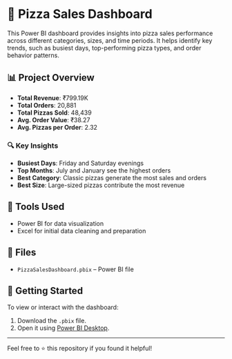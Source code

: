 # 🍕 Pizza Sales Dashboard

This Power BI dashboard provides insights into pizza sales performance across different categories, sizes, and time periods. It helps identify key trends, such as busiest days, top-performing pizza types, and order behavior patterns.

## 📊 Project Overview

- **Total Revenue**: ₹799.19K  
- **Total Orders**: 20,881  
- **Total Pizzas Sold**: 48,439  
- **Avg. Order Value**: ₹38.27  
- **Avg. Pizzas per Order**: 2.32

### 🔍 Key Insights

- **Busiest Days**: Friday and Saturday evenings  
- **Top Months**: July and January see the highest orders  
- **Best Category**: Classic pizzas generate the most sales and orders  
- **Best Size**: Large-sized pizzas contribute the most revenue

## 🧰 Tools Used

- Power BI for data visualization  
- Excel for initial data cleaning and preparation

## 📁 Files

- `PizzaSalesDashboard.pbix` – Power BI file

## 🚀 Getting Started

To view or interact with the dashboard:
1. Download the `.pbix` file.
2. Open it using [Power BI Desktop](https://powerbi.microsoft.com/desktop/).

---

Feel free to ⭐️ this repository if you found it helpful!
